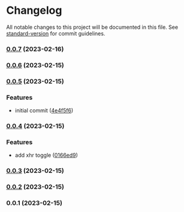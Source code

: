 # Changelog

All notable changes to this project will be documented in this file. See [standard-version](https://github.com/conventional-changelog/standard-version) for commit guidelines.

### [0.0.7](https://github.com/filiphric/cypress-plugin-xhr-toggle/compare/v0.2.0...v0.0.7) (2023-02-16)

### [0.0.6](https://github.com/filiphric/cypress-plugin-xhr-toggle/compare/v0.0.5...v0.0.6) (2023-02-15)

### [0.0.5](https://github.com/filiphric/cypress-plugin-xhr-toggle/compare/v0.0.4...v0.0.5) (2023-02-15)


### Features

* initial commit ([4e4f5f6](https://github.com/filiphric/cypress-plugin-xhr-toggle/commits/4e4f5f667a13d0b926725fae79e245f9749051da))

### [0.0.4](https://github.com/filiphric/cypress-plugin-xhr-toggle/compare/v0.0.3...v0.0.4) (2023-02-15)


### Features

* add xhr toggle ([0166ed9](https://github.com/filiphric/cypress-plugin-xhr-toggle/commits/0166ed984f7d3a0f4e8fe5c5289a15944c397d1c))

### [0.0.3](https://github.com/filiphric/cypress-plugin-xhr-toggle/compare/v0.0.2...v0.0.3) (2023-02-15)

### [0.0.2](https://github.com/filiphric/cypress-plugin-xhr-toggle/compare/v0.0.1...v0.0.2) (2023-02-15)

### 0.0.1 (2023-02-15)
